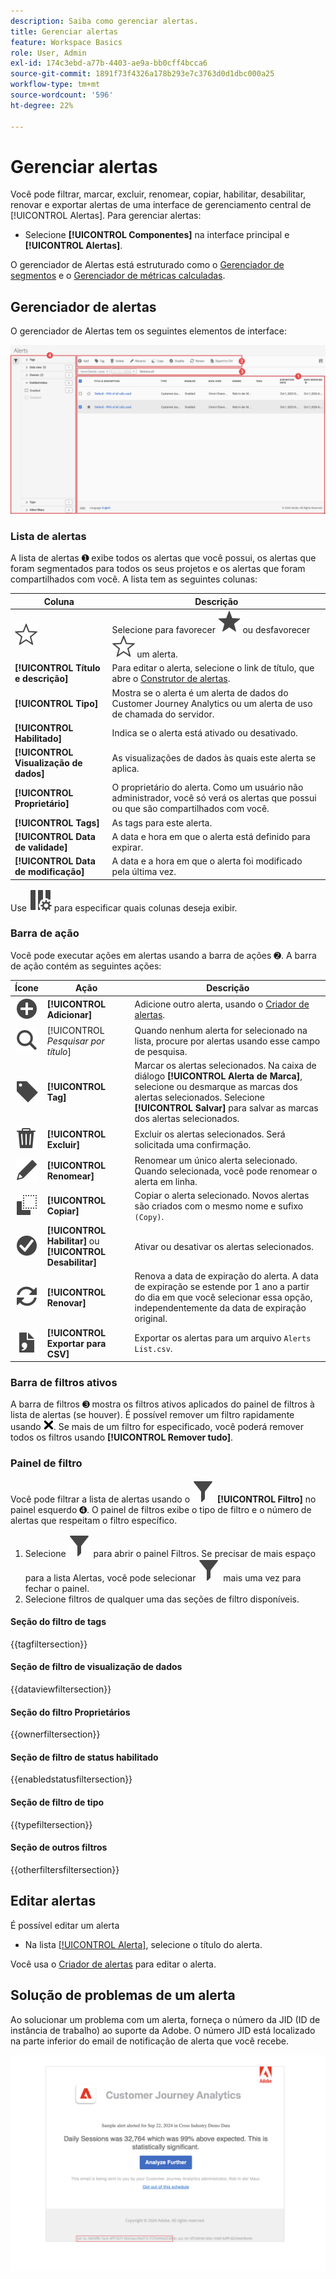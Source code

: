 ```yaml
---
description: Saiba como gerenciar alertas.
title: Gerenciar alertas
feature: Workspace Basics
role: User, Admin
exl-id: 174c3ebd-a77b-4403-ae9a-bb0cff4bcca6
source-git-commit: 1891f73f4326a178b293e7c3763d0d1dbc000a25
workflow-type: tm+mt
source-wordcount: '596'
ht-degree: 22%

---
```


# Gerenciar alertas


Você pode filtrar, marcar, excluir, renomear, copiar, habilitar, desabilitar, renovar e exportar alertas de uma interface de gerenciamento central de [!UICONTROL Alertas]. Para gerenciar alertas:

* Selecione **[!UICONTROL Componentes]** na interface principal e **[!UICONTROL Alertas]**.

O gerenciador de Alertas está estruturado como o [Gerenciador de segmentos](/help/components/segments/seg-manage.md) e o [Gerenciador de métricas calculadas](/help/components/calc-metrics/cm-workflow/cm-manager.md).


## Gerenciador de alertas

O gerenciador de Alertas tem os seguintes elementos de interface:

![Interface de filtros](assets/alerts-manager.png)

### Lista de alertas

A lista de alertas ➊ exibe todos os alertas que você possui, os alertas que foram segmentados para todos os seus projetos e os alertas que foram compartilhados com você. A lista tem as seguintes colunas:

| Coluna | Descrição |
|---|---|
| ![StarOutline](/help/assets/icons/StarOutline.svg) | Selecione para favorecer ![Star](/help/assets/icons/Star.svg) ou desfavorecer ![StarOutline](/help/assets/icons/StarOutline.svg) um alerta. |
| **[!UICONTROL Título e descrição]** | Para editar o alerta, selecione o link de título, que abre o [Construtor de alertas](alert-builder.md#alert-builder). |
| **[!UICONTROL Tipo]** | Mostra se o alerta é um alerta de dados do Customer Journey Analytics ou um alerta de uso de chamada do servidor. |
| **[!UICONTROL Habilitado]** | Indica se o alerta está ativado ou desativado. |
| **[!UICONTROL Visualização de dados]** | As visualizações de dados às quais este alerta se aplica. |
| **[!UICONTROL Proprietário]** | O proprietário do alerta. Como um usuário não administrador, você só verá os alertas que possui ou que são compartilhados com você. |
| **[!UICONTROL Tags]** | As tags para este alerta. |
| **[!UICONTROL Data de validade]** | A data e hora em que o alerta está definido para expirar. |
| **[!UICONTROL Data de modificação]** | A data e a hora em que o alerta foi modificado pela última vez. |

<!-- When "Last used" column is added, add this information as the description: Shows the date when the alert was last used. <p>This information can help you determine whether a component is valuable to users in your organization, where it is used, and if it needs to be deleted or modified.</p><p>Consider the following when viewing this column:</p><ul><li>This information does not include usage from the API, Report Builder, or Data Warehouse.</li><li>For some components, this column might not contain data if the component was last used prior to September 2023.</li></ul> -->

Use ![ColumnSetting](/help/assets/icons/ColumnSetting.svg) para especificar quais colunas deseja exibir.

### Barra de ação

Você pode executar ações em alertas usando a barra de ações ➋. A barra de ação contém as seguintes ações:

| Ícone | Ação | Descrição |
|:---:|---|---|
| ![AddCircle](/help/assets/icons/AddCircle.svg) | **[!UICONTROL Adicionar]** | Adicione outro alerta, usando o [Criador de alertas](alert-builder.md#alert-builder). |
| ![Pesquisar](/help/assets/icons/Search.svg) | [!UICONTROL *Pesquisar por título*] | Quando nenhum alerta for selecionado na lista, procure por alertas usando esse campo de pesquisa. |
| ![Rótulo](/help/assets/icons/Label.svg) | **[!UICONTROL Tag]** | Marcar os alertas selecionados. Na caixa de diálogo **[!UICONTROL Alerta de Marca]**, selecione ou desmarque as marcas dos alertas selecionados. Selecione **[!UICONTROL Salvar]** para salvar as marcas dos alertas selecionados. |
| ![Excluir](/help/assets/icons/Delete.svg) | **[!UICONTROL Excluir]** | Excluir os alertas selecionados. Será solicitada uma confirmação. |
| ![Editar](/help/assets/icons/Edit.svg) | **[!UICONTROL Renomear]** | Renomear um único alerta selecionado. Quando selecionada, você pode renomear o alerta em linha. |
| ![Copiar](/help/assets/icons/Copy.svg) | **[!UICONTROL Copiar]** | Copiar o alerta selecionado. Novos alertas são criados com o mesmo nome e sufixo `(Copy)`. |
| ![CheckmarkCircle](/help/assets/icons/CheckmarkCircle.svg) | **[!UICONTROL Habilitar]** ou **[!UICONTROL Desabilitar]** | Ativar ou desativar os alertas selecionados. |
| ![Atualizar](/help/assets/icons/Refresh.svg) | **[!UICONTROL Renovar]** | Renova a data de expiração do alerta. A data de expiração se estende por 1 ano a partir do dia em que você selecionar essa opção, independentemente da data de expiração original. |
| ![FileCSV](/help/assets/icons/FileCSV.svg) | **[!UICONTROL Exportar para CSV]** | Exportar os alertas para um arquivo `Alerts List.csv`. |


### Barra de filtros ativos

A barra de filtros ➌ mostra os filtros ativos aplicados do painel de filtros à lista de alertas (se houver). É possível remover um filtro rapidamente usando ![CrossSize75](/help/assets/icons/CrossSize75.svg). Se mais de um filtro for especificado, você poderá remover todos os filtros usando **[!UICONTROL Remover tudo]**.


### Painel de filtro

Você pode filtrar a lista de alertas usando o ![Filtro](/help/assets/icons/Filter.svg) **[!UICONTROL Filtro]** no painel esquerdo ➍. O painel de filtros exibe o tipo de filtro e o número de alertas que respeitam o filtro específico.


1. Selecione ![Filtro](/help/assets/icons/Filter.svg) para abrir o painel Filtros. Se precisar de mais espaço para a lista Alertas, você pode selecionar ![Filtro](/help/assets/icons/Filter.svg) mais uma vez para fechar o painel.
1. Selecione filtros de qualquer uma das seções de filtro disponíveis.


#### Seção do filtro de tags

{{tagfiltersection}}


#### Seção de filtro de visualização de dados

{{dataviewfiltersection}}


#### Seção do filtro Proprietários

{{ownerfiltersection}}


#### Seção de filtro de status habilitado

{{enabledstatusfiltersection}}


#### Seção de filtro de tipo

{{typefiltersection}}


#### Seção de outros filtros

{{otherfiltersfiltersection}}



## Editar alertas

É possível editar um alerta

* Na lista [[!UICONTROL Alerta]](#alerts-list), selecione o título do alerta.

Você usa o [Criador de alertas](alert-builder.md#alert-builder) para editar o alerta.

## Solução de problemas de um alerta

Ao solucionar um problema com um alerta, forneça o número da JID (ID de instância de trabalho) ao suporte da Adobe. O número JID está localizado na parte inferior do email de notificação de alerta que você recebe.

![Email de alerta](assets/alerts-email.PNG)
